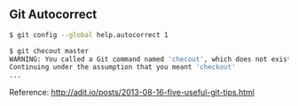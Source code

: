 ## Git Autocorrect

```bash
$ git config --global help.autocorrect 1

$ git checout master
WARNING: You called a Git command named 'checout', which does not exist.
Continuing under the assumption that you meant 'checkout'
...
```

Reference: http://adit.io/posts/2013-08-16-five-useful-git-tips.html
